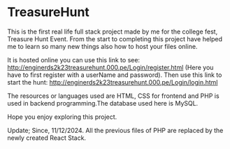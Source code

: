 # TreasureHunt
This is the first real life full stack project made by me for the college fest, Treasure Hunt Event. 
From the start to completing this project have helped me to learn so many new things also how to host your files online.

It is hosted online you can use this link to see: http://enginerds2k23treasurehunt.000.pe/Login/register.html (Here you have to first register with a userName and password).
Then use this link to start the hunt: http://enginerds2k23treasurehunt.000.pe/Login/login.html

The resources or languages used are HTML, CSS for frontend and PHP is used in backend programming.The database used here is MySQL.

Hope you enjoy exploring this project.


Update;
Since, 11/12/2024.
All the previous files of PHP are replaced by the newly created React Stack.
